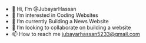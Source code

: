 - 👋 Hi, I’m @JubayarHassan
- 👀 I’m interested in Coding Websites
- 🌱 I’m currently Building a News Website
- 💞️ I’m looking to collaborate on building a website
- 📫 How to reach me jubayarhassan5233@gmail.com

<!---
JubayarHassan/JubayarHassan is a ✨ special ✨ repository because its `README.md` (this file) appears on your GitHub profile.
You can click the Preview link to take a look at your changes.
--->
